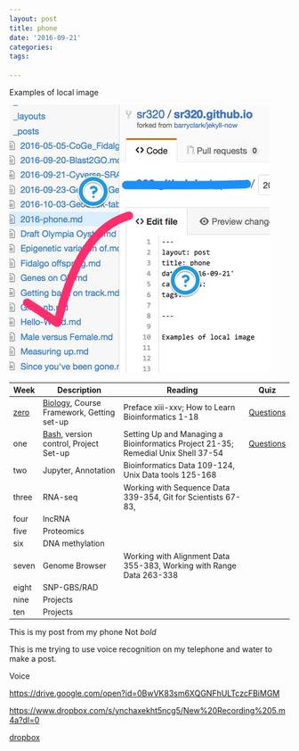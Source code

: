 ```yaml
---
layout: post
title: phone
date: '2016-09-21'
categories: 
tags: 

---
```


Examples of local image





![test](../images/test.png)









| Week | Description | Reading |  Quiz
| ------ | ----------- | ------ | ----------- |
| [zero](http://sr320.github.io/course-fish546-2016/00-Notes/)   | [Biology](https://github.com/sr320/course-fish546-2016/blob/master/00-Notes/BioInfo_Intro.pdf), Course Framework, Getting set-up   |  Preface xiii-xxv; How to Learn Bioinformatics 1-18 | [Questions](https://github.com/sr320/course-fish546-2016/issues?utf8=%E2%9C%93&q=is%3Aissue%20label%3Aquiz%20milestone%3A%22Week%200%22%20)
| one   | [Bash](https://github.com/sr320/course-fish546-2016/blob/master/01-Notes/Tutorials/Navigating-commandline.md), version control, Project Set-up |  Setting Up and Managing a Bioinformatics Project 21-35; Remedial Unix Shell 37-54 |  [Questions](https://github.com/sr320/course-fish546-2016/issues?utf8=%E2%9C%93&q=is%3Aissue%20label%3Aquiz%20milestone%3A%22Week%201%22%20)
| two | Jupyter, Annotation  | Bioinformatics Data 109-124, Unix Data tools 125-168
| three   | RNA-seq  | Working with Sequence Data 339-354, Git for Scientists 67-83, 
| four  | lncRNA  | 
| five | Proteomics  | 
| six   | DNA methylation  |
| seven   | Genome Browser  |  Working with Alignment Data 355-383, Working with Range Data 263-338
| eight | SNP-GBS/RAD  |
| nine   | Projects  |
| ten  | Projects  |






This is my post from my phone 
Not
*bold*

This is me trying to use voice recognition on my telephone and water to make a post.

Voice

https://drive.google.com/open?id=0BwVK83sm6XQGNFhULTczcFBiMGM

https://www.dropbox.com/s/ynchaxekht5ncg5/New%20Recording%205.m4a?dl=0

[dropbox](https://www.dropbox.com/s/ynchaxekht5ncg5/New%20Recording%205.m4a?dl=0)


